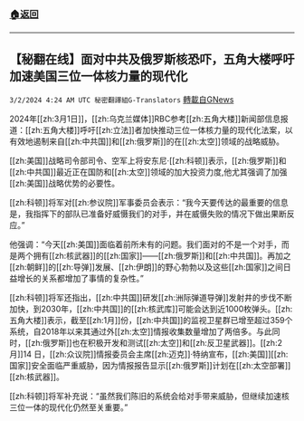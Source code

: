 ###  [:house:返回](README.md)
---


## 【秘翻在线】面对中共及俄罗斯核恐吓，五角大楼呼吁加速美国三位一体核力量的现代化
`3/2/2024 4:24 AM UTC 秘密翻譯組G-Translators` [轉載自GNews](https://gnews.org/articles/2358219)

2024年[[zh:3月1日]]，[[zh:乌克兰媒体]]RBC参考[[zh:五角大楼]]新闻部信息报道：[[zh:五角大楼]]呼吁[[zh:立法]]者加快推动三位一体核力量的现代化法案，以有效地遏制来自[[zh:中共国]]和[[zh:俄罗斯]]的在[[zh:太空]]领域的战略威胁。

[[zh:美国]]战略司令部司令、空军上将安东尼·[[zh:科顿]]表示，[[zh:俄罗斯]]和[[zh:中共国]]最近正在国防和[[zh:太空]]领域的加大投资力度,他尤其强调了加强[[zh:美国]]战略优势的必要性。

[[zh:科顿]]将军对[[zh:参议院]]军事委员会表示：“我今天要传达的最重要的信息是，我指挥下的部队已准备好威慑我们的对手，并在威慑失败的情况下做出果断反应。”

他强调：“今天[[zh:美国]]面临着前所未有的问题。我们面对的不是一个对手，而是两个拥有[[zh:核武器]]的[[zh:国家]]——[[zh:俄罗斯]]和[[zh:中共国]]。再加之[[zh:朝鲜]]的[[zh:导弹]]发展、[[zh:伊朗]]的野心勃勃以及这些[[zh:国家]]之间日益增长的关系都增加了事情的复杂性。”

[[zh:科顿]]将军还指出，[[zh:中共国]]研发[[zh:洲际弹道导弹]]发射井的步伐不断加快，到2030年，[[zh:中共国]]的[[zh:核武库]]可能会达到近1000枚弹头。[[zh:五角大楼]]表示，截至[[zh:1月]]份，[[zh:中共国]]的监视卫星群已增至超过359个系统，自2018年以来其通过外[[zh:太空]]情报收集数量增加了两倍多。与此同时，[[zh:俄罗斯]]也在积极开发和测试[[zh:太空]]和[[zh:反卫星武器]]。[[zh:2月]]14 日，[[zh:众议院]]情报委员会主席[[zh:迈克]]·特纳宣布，[[zh:美国]][[zh:国家]]安全面临严重威胁，因为情报报告显示[[zh:俄罗斯]]计划在[[zh:太空部署]][[zh:核武器]]。

[[zh:科顿]]将军补充说：“虽然我们陈旧的系统会给对手带来威胁，但继续加速核三位一体的现代化仍然至关重要。”
